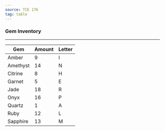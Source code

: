 ```yaml
---
source: TCE 176
tag: table
---
```


### Gem Inventory
---
|Gem|Amount|Letter|
|--------|-----|-----|
|Amber|9|I|
|Amethyst|14|N|
|Citrine|8|H|
|Garnet|5|E|
|Jade|18|R|
|Onyx|16|P|
|Quartz|1|A|
|Ruby|12|L|
|Sapphire|13|M|
